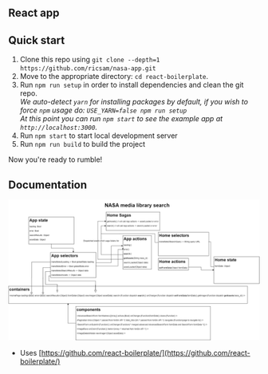 
## React app


## Quick start

1. Clone this repo using `git clone --depth=1 https://github.com/ricsam/nasa-app.git`
2. Move to the appropriate directory: `cd react-boilerplate`.<br />
3. Run `npm run setup` in order to install dependencies and clean the git repo.<br />
   *We auto-detect `yarn` for installing packages by default, if you wish to force `npm` usage do: `USE_YARN=false npm run setup`*<br />
   *At this point you can run `npm start` to see the example app at `http://localhost:3000`.*
4. Run `npm start` to start local development server
4. Run `npm run build` to build the project

Now you're ready to rumble!


## Documentation
![design idea](https://raw.githubusercontent.com/ricsam/nasa-app/master/design.png)
- Uses [https://github.com/react-boilerplate/](https://github.com/react-boilerplate/)

